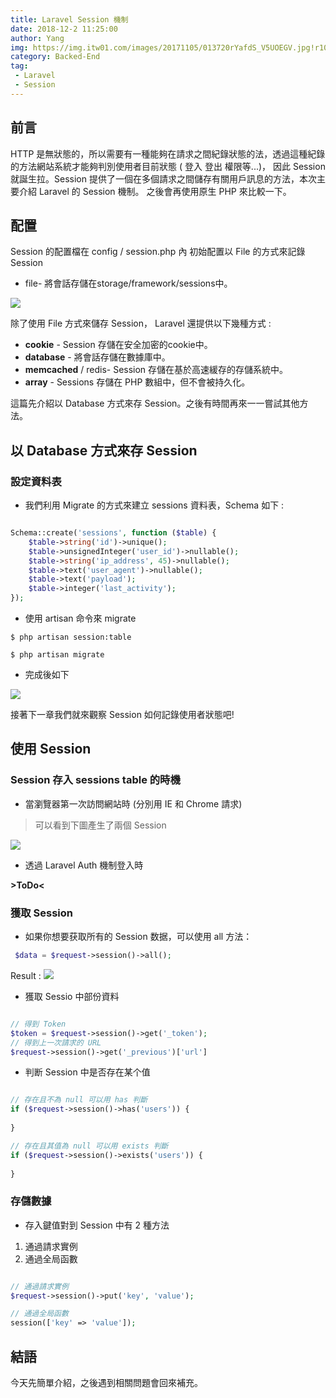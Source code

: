 ```yaml
---
title: Laravel Session 機制
date: 2018-12-2 11:25:00
author: Yang
img: https://img.itw01.com/images/20171105/013720rYafdS_V5UOEGV.jpg!r1024x0.jpg
category: Backed-End
tag: 
 - Laravel
 - Session 
---
```



## 前言

HTTP 是無狀態的，所以需要有一種能夠在請求之間紀錄狀態的法，透過這種紀錄的方法網站系統才能夠判別使用者目前狀態 ( 登入 登出 權限等...)，
因此 Session 就誕生拉。Session 提供了一個在多個請求之間儲存有關用戶訊息的方法，本次主要介紹 Laravel 的 Session 機制。
之後會再使用原生 PHP 來比較一下。

## 配置

Session 的配置檔在 config / session.php 內
初始配置以 File 的方式來記錄 Session
* file- 將會話存儲在storage/framework/sessions中。

![](https://firebasestorage.googleapis.com/v0/b/yangyangxun-4937f.appspot.com/o/Laravel_Framework%2F2018-12-2-Laravel-HTTP-Session%2Fcongif_session_driver.jpg?alt=media&token=55150f2e-8381-4840-94b9-0dc27c173010)


除了使用 File 方式來儲存 Session， Laravel 還提供以下幾種方式 :


* **cookie** - Session 存儲在安全加密的cookie中。
* **database** - 將會話存儲在數據庫中。
* **memcached** / redis- Session 存儲在基於高速緩存的存儲系統中。
* **array** - Sessions 存儲在 PHP 數組中，但不會被持久化。

這篇先介紹以 Database 方式來存 Session。之後有時間再來一一嘗試其他方法。

## 以 Database 方式來存 Session

### 設定資料表

* 我們利用 Migrate 的方式來建立 sessions 資料表，Schema 如下 :

```php

Schema::create('sessions', function ($table) {
    $table->string('id')->unique();
    $table->unsignedInteger('user_id')->nullable();
    $table->string('ip_address', 45)->nullable();
    $table->text('user_agent')->nullable();
    $table->text('payload');
    $table->integer('last_activity');
});

```

* 使用 artisan 命令來 migrate


`$ php artisan session:table`

`$ php artisan migrate`



* 完成後如下

![](https://firebasestorage.googleapis.com/v0/b/yangyangxun-4937f.appspot.com/o/Laravel_Framework%2F2018-12-2-Laravel-HTTP-Session%2Fsessions_table.jpg?alt=media&token=8f2e5018-7ea0-47f4-90f8-1d342f2af86a)

接著下一章我們就來觀察 Session 如何記錄使用者狀態吧!


## 使用 Session

### Session 存入 sessions table 的時機

* 當瀏覽器第一次訪問網站時 (分別用 IE 和 Chrome 請求)
>   可以看到下圖產生了兩個 Session

![](https://firebasestorage.googleapis.com/v0/b/yangyangxun-4937f.appspot.com/o/Laravel_Framework%2F2018-12-2-Laravel-HTTP-Session%2Fbrowser_visit_web.PNG?alt=media&token=fda207a1-0081-46d5-82e9-fcec39bacf90)


* 透過 Laravel Auth 機制登入時

**>ToDo<**


### 獲取 Session 

* 如果你想要获取所有的 Session 数据，可以使用 all 方法：

```php
 $data = $request->session()->all();
```
Result : 
![](https://firebasestorage.googleapis.com/v0/b/yangyangxun-4937f.appspot.com/o/Laravel_Framework%2F2018-12-2-Laravel-HTTP-Session%2Fsession_all.jpg?alt=media&token=e71b7234-b7c7-406d-b394-e494313ab12e)



* 獲取 Sessio 中部份資料

```php

// 得到 Token
$token = $request->session()->get('_token');
// 得到上一次請求的 URL
$request->session()->get('_previous')['url']

```

* 判断 Session 中是否存在某个值

```php

// 存在且不為 null 可以用 has 判斷
if ($request->session()->has('users')) {
    
}

// 存在且其值為 null 可以用 exists 判斷
if ($request->session()->exists('users')) {
    
}
```

### 存儲數據

* 存入鍵值對到 Session 中有 2 種方法

1. 通過請求實例
2. 通過全局函數

```php

// 通過請求實例
$request->session()->put('key', 'value');

// 通過全局函數
session(['key' => 'value']);

```


## 結語

今天先簡單介紹，之後遇到相關問題會回來補充。